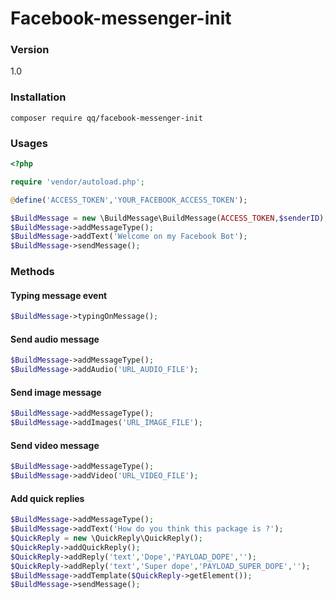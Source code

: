 # Facebook-messenger-init

### Version
1.0

### Installation

```
composer require qq/facebook-messenger-init
```


### Usages

```php
<?php

require 'vendor/autoload.php';

@define('ACCESS_TOKEN','YOUR_FACEBOOK_ACCESS_TOKEN');

$BuildMessage = new \BuildMessage\BuildMessage(ACCESS_TOKEN,$senderID);
$BuildMessage->addMessageType();
$BuildMessage->addText('Welcome on my Facebook Bot');
$BuildMessage->sendMessage();
```

### Methods

#### Typing message event 
```php
$BuildMessage->typingOnMessage();
```

#### Send audio message
```php
$BuildMessage->addMessageType();
$BuildMessage->addAudio('URL_AUDIO_FILE');
```

#### Send image message
```php
$BuildMessage->addMessageType();
$BuildMessage->addImages('URL_IMAGE_FILE');
```

#### Send video message
```php
$BuildMessage->addMessageType();
$BuildMessage->addVideo('URL_VIDEO_FILE');
```

#### Add quick replies
```php
$BuildMessage->addMessageType();
$BuildMessage->addText('How do you think this package is ?');
$QuickReply = new \QuickReply\QuickReply();
$QuickReply->addQuickReply();
$QuickReply->addReply('text','Dope','PAYLOAD_DOPE','');
$QuickReply->addReply('text','Super dope','PAYLOAD_SUPER_DOPE','');
$BuildMessage->addTemplate($QuickReply->getElement());
$BuildMessage->sendMessage();
```
